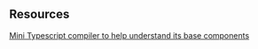 
## Resources
[Mini Typescript compiler to help understand its base components](https://github.com/sandersn/mini-typescript)